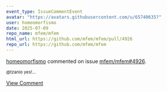 ```yaml
---
event_type: IssueCommentEvent
avatar: "https://avatars.githubusercontent.com/u/65740635?"
user: homeomorfismo
date: 2025-07-09
repo_name: mfem/mfem
html_url: https://github.com/mfem/mfem/pull/4926
repo_url: https://github.com/mfem/mfem
---
```


<a href='https://github.com/homeomorfismo' target='_blank'>homeomorfismo</a> commented on issue <a href='https://github.com/mfem/mfem/pull/4926' target='_blank'>mfem/mfem#4926</a>.

<small>@tzanio yes!...</small>

<a href='https://github.com/mfem/mfem/pull/4926' target='_blank'>View Comment</a>